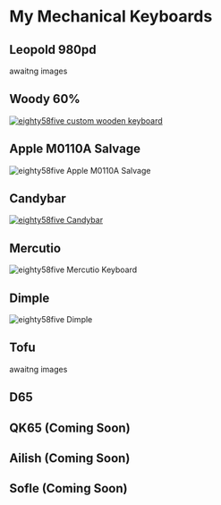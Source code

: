 # My Mechanical Keyboards

## Leopold 980pd
awaitng images


## Woody 60%
[![eighty58five custom wooden keyboard](https://github.com/eighty58five/eighty58five.keebs/blob/gh-pages/docs/assets/images/keyboards/wooden/20200619_080320.jpg?raw=true)](https://eighty58five.github.io/eighty58five.keebs/keyboards/wooden60)

## Apple M0110A Salvage
![eighty58five Apple M0110A Salvage](https://preview.redd.it/7e526z9miuf61.jpg?width=960&crop=smart&auto=webp&s=fc57fa04e01c48d00aa25927c86111a9a9c7ab76)

## Candybar
[![eighty58five Candybar](https://preview.redd.it/clv0cuqwpa471.jpg?width=960&crop=smart&auto=webp&s=6f4696176a386a61798ea03edd1954e2ddcefee5)](https://eighty58five.github.io/eighty58five.keebs/keyboards/candybar)

## Mercutio 
![eighty58five Mercutio Keyboard](https://preview.redd.it/76xne4z1h3g81.jpg?width=960&crop=smart&auto=webp&s=a810cc8610ceab22821f3b7aae51cbccc4eb5e67)

## Dimple
![eighty58five Dimple](https://preview.redd.it/z3l51bdtcnw81.jpg?width=960&crop=smart&auto=webp&s=356bcec88d26372a3fc2c18e15a73e50adea0311)

## Tofu
awaitng images



## D65


## QK65 (Coming Soon)

## Ailish (Coming Soon)

## Sofle (Coming Soon)
